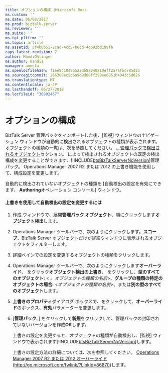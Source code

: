 ```yaml
---
title: オプションの構成 |Microsoft Docs
ms.custom: ''
ms.date: 06/08/2017
ms.prod: biztalk-server
ms.reviewer: ''
ms.suite: ''
ms.tgt_pltfrm: ''
ms.topic: article
ms.assetid: 3f4b0b51-2cad-4cb5-b6cd-4db92bd199fa
caps.latest.revision: 7
author: MandiOhlinger
ms.author: mandia
manager: anneta
ms.openlocfilehash: f1ee8c10485522db82040210eff2a7afbc785d25
ms.sourcegitcommit: 266308ec5c6a9d8d80ff298ee6051b4843c5d626
ms.translationtype: MT
ms.contentlocale: ja-JP
ms.lasthandoff: 06/27/2018
ms.locfileid: "36992467"
---
```

# <a name="optional-configurations"></a>オプションの構成
BizTalk Server 管理パックをインポートした後、[監視] ウィンドウのナビゲーション ウィンドウが自動的に検出されるオブジェクトの種類が表示されます。 オブジェクトの種類の一覧は、次を参照してください。 [、管理パックで検出されるオブジェクト](../technical-guides/objects-the-management-pack-discovers.md)セクション。 によって検出されるオブジェクトの既定の検出構成を変更することができます、[!INCLUDE[btsBizTalkServerNoVersion](../includes/btsbiztalkservernoversion-md.md)]管理パック。 Operations Manager 2007 R2 または 2012 の上書き機能を使用して、構成設定を変更します。  
  
 自動的に検出されていないオブジェクトの種類を [自動検出の設定を有効にできます、 **Authoring**オペレーション コンソール] ウィンドウ。  
  
#### <a name="to-use-an-override-to-change-the-setting-for-automatic-discovery"></a>上書きを使用して自動検出の設定を変更するには  
  
1. 作成 ウィンドウで、展開**管理パック オブジェクト**、順にクリックします**オブジェクト検出**します。  
  
2. Operations Manager ツールバーで、次のようにクリックします。**スコープ**、BizTalk Server オブジェクトだけが詳細ウィンドウに表示されるオブジェクトをフィルターします。  
  
3. 詳細ペインでの設定を変更するオブジェクトの種類をクリックします。  
  
4. Operations Manager ツールバーで、次のようにクリックします**オーバーライド**、 をクリック**オブジェクト検出の上書き**、 をクリックし、**型のすべてのオブジェクト:** \<  *。オブジェクトの種類の名前*\>、**グループの種類の特定のオブジェクトの場合:** \<*オブジェクトの種類の名前*\>、または**別の型のすべてのオブジェクト**します。  
  
5. **上書きのプロパティ**ダイアログ ボックスで、をクリックして、**オーバーライド**のボックス、**有効**パラメーターを変更します。  
  
6. [**管理パック**、] をクリックして**新規**をクリックして、管理パックの封印されていないバージョンを作成**OK**します。  
  
   上書きの設定を変更すると、オブジェクトの種類が自動検出し、[監視] ウィンドウで表示されます[!INCLUDE[btsBizTalkServerNoVersion](../includes/btsbiztalkservernoversion-md.md)]します。  
  
   上書きの設定方法の詳細については、次を参照してください。 [Operations Manager 2007 R2 または 2012 オーバーライド](http://go.microsoft.com/fwlink/?LinkId=86870)(http://go.microsoft.com/fwlink/?LinkId=86870)します。